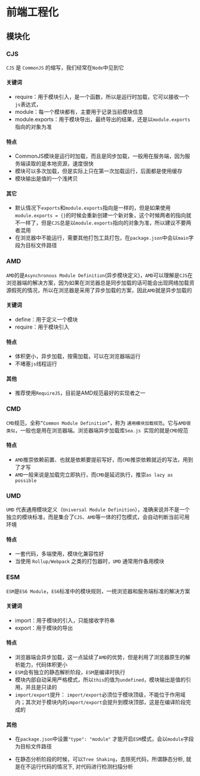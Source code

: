 # 前端工程化

## 模块化

### CJS

`CJS` 是 `CommonJS` 的缩写，我们经常在`Node`中见到它

#### 关键词

- require：用于模块引入，是一个函数，所以是运行时加载，它可以接收一个`js`表达式，
- module：每一个模块都有，主要用于记录当前模块信息
- module.exports：用于模块导出，最终导出的结果，还是以`module.exports`指向的对象为准

#### 特点

- CommonJS模块是运行时加载，而且是同步加载，一般用在服务端，因为服务端读取的是本地资源，速度很快
- 模块可以多次加载，但是实际上只在第一次加载运行，后面都是使用缓存
- 模块输出是值的一个浅拷贝

#### 其它

- 默认情况下`exports`和`module.exports`指向是一样的，但是如果使用`module.exports = {}`的时候会重新创建一个新对象，这个时候两者的指向就不一样了，但是`CJS`总是以`module.exports`指向的对象为准，所以建议不要两者混用
- 在浏览器中不能运行，需要其他打包工具打包，在`package.json`中会以`main`字段为目标文件路径

### AMD

`AMD`的是`Asynchronous Module Definition`(异步模块定义)，`AMD`可以理解是`CJS`在浏览器端的解决方案，因为如果在浏览器总是同步加载的话可能会出现网络加载资源假死的情况，所以在浏览器是采用了异步加载的方案，因此`AMD`就是异步加载的

#### 关键词

- define：用于定义一个模块
- require：用于模块引入

#### 特点

- 体积更小，异步加载，按需加载，可以在浏览器端运行
- 不堵塞`js`线程运行

#### 其他

- 推荐使用`RequireJS`，目前是AMD规范最好的实现者之一

### CMD

`CMD`规范，全称`”Common Module Definition”`，称为 `通用模块加载规范`。它与`AMD很类似`，一般也是用在浏览器端。浏览器端异步加载库`Sea.js `实现的就是`CMD`规范

#### 特点

- `AMD`推崇依赖前置、也就是依赖要提前写好，而`CMD`推崇依赖就近的写法，用到了才写
- `AMD`一般来说是加载完立即执行，而`CMD`是延迟执行，推崇`as lazy as possible`

### UMD

`UMD` 代表通用模块定义（`Universal Module Definition`），准确来说并不是一个独立的模块标准，而是集合了`CJS`、`AMD`等一体的打包模式，会自动判断当前可用环境

#### 特点

- 一套代码，多端使用，模块化兼容性好
- 当使用 `Rollup/Webpack` 之类的打包器时，`UMD` 通常用作备用模块

### ESM

`ESM`是`ES6 Module`，`ES6`标准中的模块规则，一统浏览器和服务端标准的解决方案

#### 关键词

- import：用于模块的引入，只能接收字符串
- export：用于模块的导出

#### 特点

- 浏览器端会异步加载，这一点延续了`AMD`的优势，但是利用了浏览器原生的解析能力，代码体积更小
- `ESM`会有独立的静态解析阶段，`ESM`是编译时执行
- 模块内部自动采用严格模式，所以`this`的值为`undefined`，模块输出是值的引用，并且是只读的
- `import/export`提升： `import/export`必须位于模块顶级，不能位于作用域内；其次对于模块内的`import/export`会提升到模块顶部，这是在编译阶段完成的

#### 其他

- 在`package.json`中设置`"type": "module"` 才能开启`ESM`模式，会以`module`字段为目标文件路径

- 在静态分析阶段的时候，可以`Tree Shaking`，去除死代码，所谓静态分析, 就是在不运行代码的情况下, 对代码进行检测扫描分析